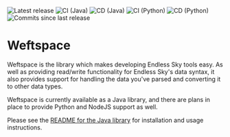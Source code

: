 ![Latest release](https://img.shields.io/github/v/release/mOctave/weftspace)
![CI (Java)](https://img.shields.io/github/actions/workflow/status/mOctave/weftspace/ci-java.yml?label=CI (Java))
![CD (Java)](https://img.shields.io/github/actions/workflow/status/mOctave/weftspace/cd-java.yml?label=CD (Java))
![CI (Python)](https://img.shields.io/github/actions/workflow/status/mOctave/weftspace/ci-python.yml?label=CI (Python))
![CD (Python)](https://img.shields.io/github/actions/workflow/status/mOctave/weftspace/cd-python.yml?label=CD (Python))
![Commits since last release](https://img.shields.io/github/commits-since/mOctave/weftspace/latest)

# Weftspace

Weftspace is the library which makes developing Endless Sky tools easy. As well as providing read/write functionality for Endless Sky's data syntax, it also provides support for handling the data you've parsed and converting it to other data types.

Weftspace is currently available as a Java library, and there are plans in place to provide Python and NodeJS support as well.

Please see the [README for the Java library](java/README.md) for installation and usage instructions.
